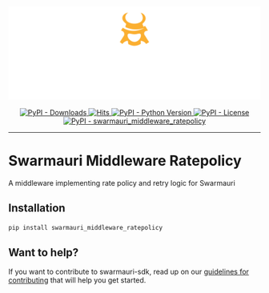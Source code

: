 <!-- Dark OS/GitHub theme → show LIGHT PNG; Light → show DARK PNG -->
<picture>
  <source media="(prefers-color-scheme: dark)"  srcset="../../../assets/swarmauri_brand_frag_light.png">
  <source media="(prefers-color-scheme: light)" srcset="../../../assets/swarmauri_brand_frag_dark.png">
  <!-- Fallback below (see #2) -->
  <img alt="Project logo" src="../../../assets/swarmauri_brand_frag_dark.png" width="640">
</picture>


<p align="center">
    <a href="https://pypi.org/project/swarmauri_middleware_ratepolicy/">
        <img src="https://img.shields.io/pypi/dm/swarmauri_middleware_ratepolicy" alt="PyPI - Downloads"/>
    </a>
    <a href="https://hits.sh/github.com/swarmauri/swarmauri-sdk/tree/master/pkgs/community/swarmauri_middleware_ratepolicy/">
        <img alt="Hits" src="https://hits.sh/github.com/swarmauri/swarmauri-sdk/tree/master/pkgs/community/swarmauri_middleware_ratepolicy.svg"/>
    </a>
    <a href="https://pypi.org/project/swarmauri_middleware_ratepolicy/">
        <img src="https://img.shields.io/pypi/pyversions/swarmauri_middleware_ratepolicy" alt="PyPI - Python Version"/>
    </a>
    <a href="https://pypi.org/project/swarmauri_middleware_ratepolicy/">
        <img src="https://img.shields.io/pypi/l/swarmauri_middleware_ratepolicy" alt="PyPI - License"/>
    </a>
    <a href="https://pypi.org/project/swarmauri_middleware_ratepolicy/">
        <img src="https://img.shields.io/pypi/v/swarmauri_middleware_ratepolicy?label=swarmauri_middleware_ratepolicy&color=green" alt="PyPI - swarmauri_middleware_ratepolicy"/>
    </a>
</p>

---

# Swarmauri Middleware Ratepolicy

A middleware implementing rate policy and retry logic for Swarmauri

## Installation

```bash
pip install swarmauri_middleware_ratepolicy
```

## Want to help?

If you want to contribute to swarmauri-sdk, read up on our [guidelines for contributing](https://github.com/swarmauri/swarmauri-sdk/blob/master/contributing.md) that will help you get started.
